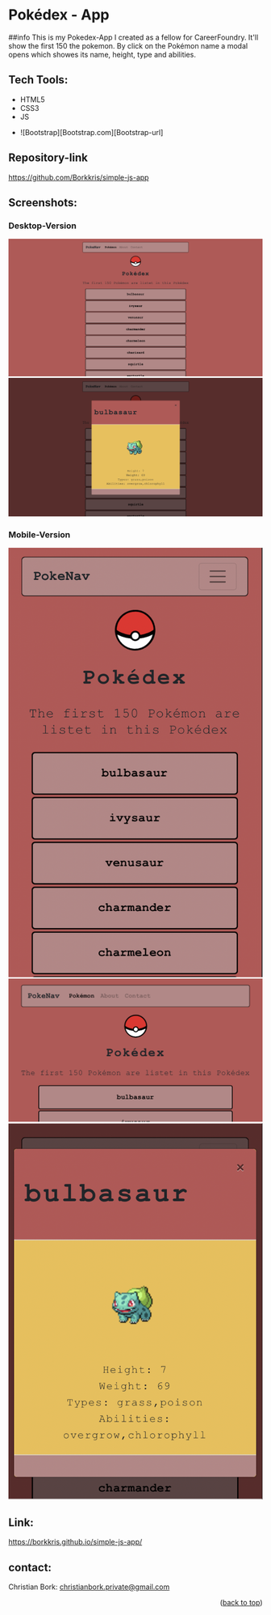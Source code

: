 # Pokédex - App

##info
This is my Pokedex-App I created as a fellow for CareerFoundry.
It'll show the first 150 the pokemon.
By click on the Pokémon name a modal opens which showes its name, height, type and abilities.

## Tech Tools:
- HTML5
- CSS3
- JS
* ![Bootstrap][Bootstrap.com][Bootstrap-url]

## Repository-link  
https://github.com/Borkkris/simple-js-app

## Screenshots:
### Desktop-Version
![Screenshot Index.html](screenshots/desktop_Pokedex.png "Screenshot Pokédex Desktop")
![Screenshot Index.html](screenshots/Desktop_Modal.png "Screenshot Modal Desktop")

### Mobile-Version
![Screenshot Index.html](screenshots/mobile_pokedex.png "Screenshot Pokedex Mobil")
![Screenshot Index.html](screenshots/mobile_pokedex_2.PNG "Screenshot Pokedex Mobile screen horizontal")
![Screenshot Index.html](screenshots/mobile_modal.png "Screenshot Modal Mobile")

## Link:
https://borkkris.github.io/simple-js-app/

## contact:
Christian Bork: christianbork.private@gmail.com

<p align="right">(<a href="#top">back to top</a>)</p>
